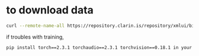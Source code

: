 
# to download data

```bash
curl --remote-name-all https://repository.clarin.is/repository/xmlui/bitstream/handle/20.500.12537/330{/alignments_json.zip,/alignments_textgrid.zip,/rosa.zip,/salka.zip,/bui.zip,/steinn.zip,/dilja.zip,/ugla.zip,/bjartur.zip,/alfur.zip,/README.md,/LESIST.md}
```

if troubles with training,

```bash
pip install torch==2.3.1 torchaudio==2.3.1 torchvision==0.18.1 in your venv and see if that solves it for you.
```